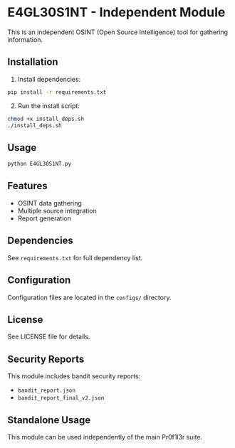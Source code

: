 # E4GL30S1NT - Independent Module

This is an independent OSINT (Open Source Intelligence) tool for gathering information.

## Installation

1. Install dependencies:

```bash
pip install -r requirements.txt
```

2. Run the install script:

```bash
chmod +x install_deps.sh
./install_deps.sh
```

## Usage

```bash
python E4GL30S1NT.py
```

## Features

- OSINT data gathering
- Multiple source integration
- Report generation

## Dependencies

See `requirements.txt` for full dependency list.

## Configuration

Configuration files are located in the `configs/` directory.

## License

See LICENSE file for details.

## Security Reports

This module includes bandit security reports:

- `bandit_report.json`
- `bandit_report_final_v2.json`

## Standalone Usage

This module can be used independently of the main Pr0f1l3r suite.
